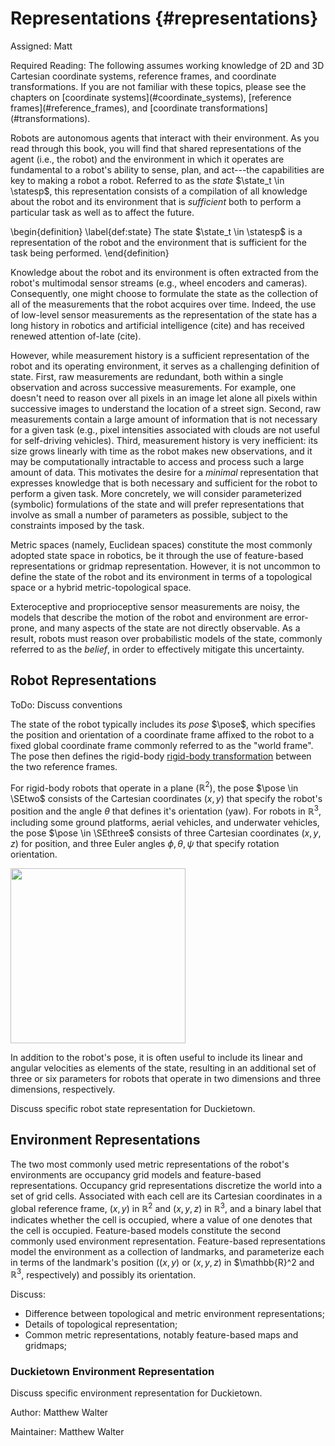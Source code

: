 # Representations  {#representations}

Assigned: Matt

<div class="requirements" markdown="1">
Required Reading: The following assumes working knowledge of 2D and 3D Cartesian coordinate systems, reference frames, and coordinate transformations. If you are not familiar with these topics, please see the chapters on [coordinate systems](#coordinate_systems), [reference frames](#reference_frames), and [coordinate transformations](#transformations).
</div>


<!--
**Discuss**:
* Introduction to the notion of *state* as a sufficient statistic that represents the agent (robot) and environment.
* Describe qualities: sufficient statistic; compact (i.e., not conveying unnecessary information); and readily interpretable.
* Define notion of *static* and *dynamic* states.
* Provide examples of robot and environment states.
-->

Robots are autonomous agents that interact with their environment. As you read through this book, you will find that shared representations of the agent (i.e., the robot) and the environment in which it operates are fundamental to a robot's ability to sense, plan, and act---the capabilities are key to making a robot a robot. Referred to as the *state* $\state_t \in \statesp$, this representation consists of a compilation of all knowledge about the robot and its environment that is *sufficient* both to perform a particular task as well as to affect the future.

\begin{definition}   \label{def:state}
    The state $\state_t \in \statesp$ is a representation of the robot and the environment that is sufficient for the task being performed.
\end{definition}

Knowledge about the robot and its environment is often extracted from the robot's multimodal sensor streams (e.g., wheel encoders and cameras). Consequently, one might choose to formulate the state as the collection of all of the measurements that the robot acquires over time. Indeed, the use of low-level sensor measurements as the representation of the state has a long history in robotics and artificial intelligence (cite) and has received renewed attention of-late (cite).

However, while measurement history is a sufficient representation of the robot and its operating environment, it serves as a challenging definition of state. First, raw measurements are redundant, both within a single observation and across successive measurements. For example, one doesn't need to reason over all pixels in an image let alone all pixels within successive images to understand the location of a street sign. Second, raw measurements contain a large amount of information that is not necessary for a given task (e.g., pixel intensities associated with clouds are not useful for self-driving vehicles). Third, measurement history is very inefficient: its size grows linearly with time as the robot makes new observations, and it may be computationally intractable to access and process such a large amount of data. This motivates the desire for a *minimal* representation that expresses knowledge that is both necessary and sufficient for the robot to perform a given task. More concretely, we will consider parameterized (symbolic) formulations of the state and will prefer representations that involve as small a number of parameters as possible, subject to the constraints imposed by the task.

Metric spaces (namely, Euclidean spaces) constitute the most commonly adopted state space in robotics, be it through the use of feature-based representations or gridmap representation. However, it is not uncommon to define the state of the robot and its environment in terms of a topological space or a hybrid metric-topological space.

Exteroceptive and proprioceptive sensor measurements are noisy, the models that describe the motion of the robot and environment are error-prone, and many aspects of the state are not directly observable. As a result, robots must reason over probabilistic models of the state, commonly referred to as the *belief*, in order to effectively mitigate this uncertainty.

## Robot Representations

ToDo: Discuss conventions

The state of the robot typically includes its *pose* $\pose$, which specifies the position and orientation of a coordinate frame affixed to the robot to a fixed global coordinate frame commonly referred to as the "world frame". The pose then defines the rigid-body [rigid-body transformation](#transformations) between the two reference frames.

For rigid-body robots that operate in a plane ($\mathbb{R}^2$), the pose $\pose \in \SEtwo$ consists of the Cartesian coordinates $(x,y)$ that specify the robot's position and the angle $\theta$ that defines it's orientation (yaw). For robots in $\mathbb{R}^3$, including some ground platforms, aerial vehicles, and underwater vehicles, the pose $\pose \in \SEthree$ consists of three Cartesian coordinates $(x, y, z)$ for position, and three Euler angles $\phi, \theta, \psi$ that specify rotation orientation.

<div figure-id="fig:robot_pose_2d" figure-caption="The pose of a robot operating in a two-dimensional world.">
  <img src="robot_pose_2d.pdf" style='width: 20em; height:auto'/>
</div>

In addition to the robot's pose, it is often useful to include its linear and angular velocities as elements of the state, resulting in an additional set of three or six parameters for robots that operate in two dimensions and three dimensions, respectively.

<!--
Define the notion of:

* *pose* for mobile robots;
* *configuration* for manipulators
* robot and joint velocities
-->

Discuss specific robot state representation for Duckietown.

## Environment Representations

The two most commonly used metric representations of the robot's environments are occupancy grid models and feature-based representations. Occupancy grid representations discretize the world into a set of grid cells. Associated with each cell are its Cartesian coordinates in a global reference frame, $(x,y)$ in $\mathbb{R}^2$ and $(x,y,z)$ in $\mathbb{R}^3$, and a binary label that indicates whether the cell is occupied, where a value of one denotes that the cell is occupied. Feature-based models constitute the second commonly used environment representation. Feature-based representations model the environment as a collection of landmarks, and parameterize each in terms of the landmark's  position ($(x,y)$ or $(x,y,z)$ in $\mathbb{R}^2 and $\mathbb{R}^3$, respectively) and possibly its orientation.


Discuss:

* Difference between topological and metric environment representations;
* Details of topological representation;
* Common metric representations, notably feature-based maps and gridmaps;

### Duckietown Environment Representation

Discuss specific environment representation for Duckietown.



Author: Matthew Walter

Maintainer: Matthew Walter
